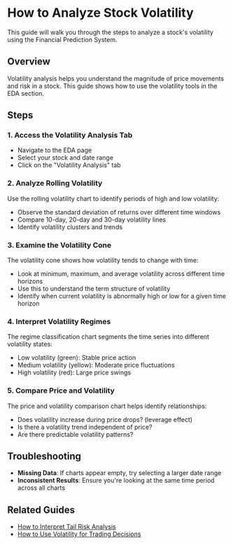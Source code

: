 # How to Analyze Stock Volatility

This guide will walk you through the steps to analyze a stock's volatility using the Financial Prediction System.

## Overview

Volatility analysis helps you understand the magnitude of price movements and risk in a stock. This guide shows how to use the volatility tools in the EDA section.

## Steps

### 1. Access the Volatility Analysis Tab

- Navigate to the EDA page
- Select your stock and date range
- Click on the "Volatility Analysis" tab

### 2. Analyze Rolling Volatility

Use the rolling volatility chart to identify periods of high and low volatility:

- Observe the standard deviation of returns over different time windows
- Compare 10-day, 20-day and 30-day volatility lines
- Identify volatility clusters and trends

### 3. Examine the Volatility Cone

The volatility cone shows how volatility tends to change with time:

- Look at minimum, maximum, and average volatility across different time horizons
- Use this to understand the term structure of volatility
- Identify when current volatility is abnormally high or low for a given time horizon

### 4. Interpret Volatility Regimes

The regime classification chart segments the time series into different volatility states:

- Low volatility (green): Stable price action
- Medium volatility (yellow): Moderate price fluctuations
- High volatility (red): Large price swings

### 5. Compare Price and Volatility

The price and volatility comparison chart helps identify relationships:

- Does volatility increase during price drops? (leverage effect)
- Is there a volatility trend independent of price?
- Are there predictable volatility patterns?

## Troubleshooting

- **Missing Data**: If charts appear empty, try selecting a larger date range
- **Inconsistent Results**: Ensure you're looking at the same time period across all charts

## Related Guides

- [How to Interpret Tail Risk Analysis](interpret_tail_risk.md)
- [How to Use Volatility for Trading Decisions](volatility_trading.md)
